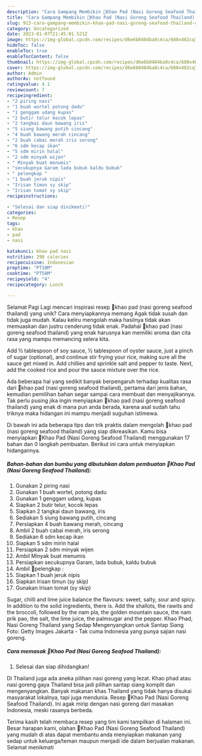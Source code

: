 ```yaml
---
description: "Cara Gampang Membikin 🥒Khao Pad (Nasi Goreng Seafood Thailand) yang Lezat Sekali, Mengugah Selera"
title: "Cara Gampang Membikin 🥒Khao Pad (Nasi Goreng Seafood Thailand) yang Lezat Sekali, Mengugah Selera"
slug: 913-cara-gampang-membikin-khao-pad-nasi-goreng-seafood-thailand-yang-lezat-sekali-mengugah-selera
category: Uncategorized
date: 2023-01-07T21:45:01.521Z
image: https://img-global.cpcdn.com/recipes/d6e6b0484ba8c4ca/680x482cq70/khao-pad-nasi-goreng-seafood-thailand-foto-resep-utama.jpg
hideToc: false
enableToc: true
enableTocContent: false
thumbnail: https://img-global.cpcdn.com/recipes/d6e6b0484ba8c4ca/680x482cq70/khao-pad-nasi-goreng-seafood-thailand-foto-resep-utama.jpg
cover: https://img-global.cpcdn.com/recipes/d6e6b0484ba8c4ca/680x482cq70/khao-pad-nasi-goreng-seafood-thailand-foto-resep-utama.jpg
author: Admin
authorAv: notfound
ratingvalue: 4.1
reviewcount: 7
recipeingredient:
- "2 piring nasi"
- "1 buah wortel potong dadu"
- "1 genggam udang kupas"
- "2 butir telur kocok lepas"
- "2 tangkai daun bawang iris"
- "5 siung bawang putih cincang"
- "4 buah bawang merah cincang"
- "2 buah cabai merah iris serong"
- "6 sdm kecap ikan"
- "5 sdm mirin halal"
- "2 sdm minyak wijen"
- " Minyak buat menumis"
- "secukupnya Garam lada bubuk kaldu bubuk"
- " pelengkap "
- "1 buah jeruk nipis"
- "Irisan timun sy skip"
- "Irisan tomat sy skip"
recipeinstructions:

- "Selesai dan siap dinikmati!"
categories:
- Resep
tags:
- khao
- pad
- nasi

katakunci: khao pad nasi 
nutrition: 298 calories
recipecuisine: Indonesian
preptime: "PT10M"
cooktime: "PT58M"
recipeyield: "4"
recipecategory: Lunch

---
```



Selamat Pagi Lagi mencari inspirasi resep 🥒khao pad (nasi goreng seafood thailand) yang unik? Cara menyiapkannya memang Agak tidak susah dan tidak juga mudah. Kalau keliru mengolah maka hasilnya tidak akan memuaskan dan justru cenderung tidak enak. Padahal 🥒khao pad (nasi goreng seafood thailand) yang enak harusnya kan memiliki aroma dan cita rasa yang mampu memancing selera kita.


Add ½ tablespoon of soy sauce, ½ tablespoon of oyster sauce, just a pinch of sugar (optional), and continue stir frying your rice, making sure all the sauce get mixed in. Add chillies and sprinkle salt and pepper to taste. Next, add the cooked rice and pour the sauce mixture over the rice.

Ada beberapa hal yang sedikit banyak berpengaruh terhadap kualitas rasa dari 🥒khao pad (nasi goreng seafood thailand), pertama dari jenis bahan, kemudian pemilihan bahan segar sampai cara membuat dan menyajikannya. Tak perlu pusing jika ingin menyiapkan 🥒khao pad (nasi goreng seafood thailand) yang enak di mana pun anda berada, karena asal sudah tahu triknya maka hidangan ini mampu menjadi suguhan istimewa.


Di bawah ini ada beberapa tips dan trik praktis dalam mengolah 🥒khao pad (nasi goreng seafood thailand) yang siap dikreasikan. Kamu bisa menyiapkan 🥒Khao Pad (Nasi Goreng Seafood Thailand) menggunakan 17 bahan dan 0 langkah pembuatan. Berikut ini cara untuk menyiapkan hidangannya.

<!--inarticleads1-->

##### Bahan-bahan dan bumbu yang dibutuhkan dalam pembuatan 🥒Khao Pad (Nasi Goreng Seafood Thailand):

1. Gunakan 2 piring nasi
1. Gunakan 1 buah wortel, potong dadu
1. Gunakan 1 genggam udang, kupas
1. Siapkan 2 butir telur, kocok lepas
1. Siapkan 2 tangkai daun bawang, iris
1. Sediakan 5 siung bawang putih, cincang
1. Persiapkan 4 buah bawang merah, cincang
1. Ambil 2 buah cabai merah, iris serong
1. Sediakan 6 sdm kecap ikan
1. Siapkan 5 sdm mirin halal
1. Persiapkan 2 sdm minyak wijen
1. Ambil  Minyak buat menumis
1. Persiapkan secukupnya Garam, lada bubuk, kaldu bubuk
1. Ambil  🔳pelengkap :
1. Siapkan 1 buah jeruk nipis
1. Siapkan Irisan timun (sy skip)
1. Gunakan Irisan tomat (sy skip)


Sugar, chilli and lime juice balance the flavours: sweet, salty, sour and spicy. In addition to the solid ingredients, there is. Add the shallots, the rawits and the broccoli, followed by the nam pla, the golden mountain sauce, the nam prik pao, the salt, the lime juice, the palmsugar and the pepper. Khao Phad, Nasi Goreng Thailand yang Sedap Mengenyangkan untuk Santap Siang Foto: Getty Images Jakarta - Tak cuma Indonesia yang punya sajian nasi goreng. 

<!--inarticleads2-->

##### Cara memasak 🥒Khao Pad (Nasi Goreng Seafood Thailand):


1. Selesai dan siap dihidangkan!

Di Thailand juga ada aneka pilihan nasi goreng yang lezat. Khao phad atau nasi goreng gaya Thailand bisa jadi pilihan santap siang komplit dan mengenyangkan. Banyak makanan khas Thailand yang tidak hanya disukai masyarakat lokalnya, tapi juga mendunia. Resep 🥒Khao Pad (Nasi Goreng Seafood Thailand). Ini agak mirip dengan nasi goreng dari masakan Indonesia, meski rasanya berbeda. 

Terima kasih telah membaca resep yang tim kami tampilkan di halaman ini. Besar harapan kami, olahan 🥒Khao Pad (Nasi Goreng Seafood Thailand) yang mudah di atas dapat membantu anda menyiapkan makanan yang sedap untuk keluarga/teman maupun menjadi ide dalam berjualan makanan. Selamat menikmati

